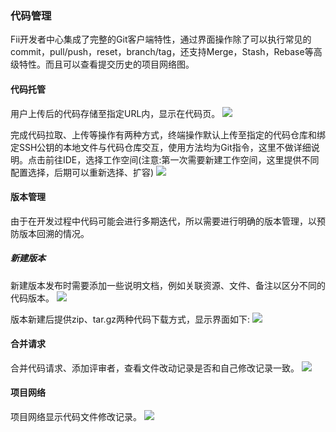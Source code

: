 ### 代码管理
Fii开发者中心集成了完整的Git客户端特性，通过界面操作除了可以执行常见的commit，pull/push，reset，branch/tag，还支持Merge，Stash，Rebase等高级特性。而且可以查看提交历史的项目网络图。
#### 代码托管
用户上传后的代码存储至指定URL内，显示在代码页。
![](http://10.167.6.103:4999/server/../Public/Uploads/2020-07-13/5f0c005d1a335.PNG)

完成代码拉取、上传等操作有两种方式，终端操作默认上传至指定的代码仓库和绑定SSH公钥的本地文件与代码仓库交互，使用方法均为Git指令，这里不做详细说明。点击前往IDE，选择工作空间(注意:第一次需要新建工作空间，这里提供不同配置选择，后期可以重新选择、扩容)
![](http://10.167.6.103:4999/server/../Public/Uploads/2020-07-14/5f0d5ce3335ef.png)
#### 版本管理
由于在开发过程中代码可能会进行多期迭代，所以需要进行明确的版本管理，以预防版本回溯的情况。

##### 新建版本
新建版本发布时需要添加一些说明文档，例如关联资源、文件、备注以区分不同的代码版本。
![](http://10.167.6.103:4999/server/../Public/Uploads/2020-07-13/5f0c029681800.PNG)

版本新建后提供zip、tar.gz两种代码下载方式，显示界面如下:
![](http://10.167.6.103:4999/server/../Public/Uploads/2020-07-13/5f0c03b3bec2c.PNG)
#### 合并请求
合并代码请求、添加评审者，查看文件改动记录是否和自己修改记录一致。
![](http://10.167.6.103:4999/server/../Public/Uploads/2020-07-13/5f0c0819458e1.PNG)
#### 项目网络
项目网络显示代码文件修改记录。
![](http://10.167.6.103:4999/server/../Public/Uploads/2020-07-13/5f0c08c375cc3.PNG)
